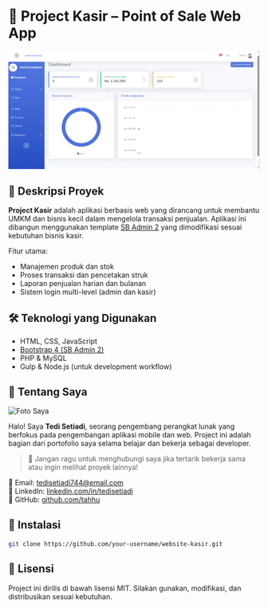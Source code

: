 # 💼 Project Kasir – Point of Sale Web App

![Project Kasir Screenshot](https://github.com/Tedysetiadi12/Website_Kasir/blob/main/Capture.PNG)

## 📌 Deskripsi Proyek

**Project Kasir** adalah aplikasi berbasis web yang dirancang untuk membantu UMKM dan bisnis kecil dalam mengelola transaksi penjualan. Aplikasi ini dibangun menggunakan template [SB Admin 2](https://startbootstrap.com/theme/sb-admin-2/) yang dimodifikasi sesuai kebutuhan bisnis kasir.

Fitur utama:
- Manajemen produk dan stok
- Proses transaksi dan pencetakan struk
- Laporan penjualan harian dan bulanan
- Sistem login multi-level (admin dan kasir)

## 🛠️ Teknologi yang Digunakan

- HTML, CSS, JavaScript
- [Bootstrap 4 (SB Admin 2)](https://startbootstrap.com/theme/sb-admin-2/)
- PHP & MySQL
- Gulp & Node.js (untuk development workflow)

## 📸 Tentang Saya

![Foto Saya](your-profile-photo-url-here)

Halo! Saya **Tedi Setiadi**, seorang pengembang perangkat lunak yang berfokus pada pengembangan aplikasi mobile dan web. Project ini adalah bagian dari portofolio saya selama belajar dan bekerja sebagai developer.

> 💬 Jangan ragu untuk menghubungi saya jika tertarik bekerja sama atau ingin melihat proyek lainnya!

📧 Email: tedisetiadi744@email.com  
💼 LinkedIn: [linkedin.com/in/tedisetiadi](https://linkedin.com/in/tedisetiadi)  
📁 GitHub: [github.com/tahhu](https://github.com/Tedysetiadi)

## 🚀 Instalasi

```bash
git clone https://github.com/your-username/website-kasir.git
```

## 📄 Lisensi

Project ini dirilis di bawah lisensi MIT. Silakan gunakan, modifikasi, dan distribusikan sesuai kebutuhan.

